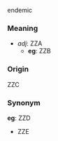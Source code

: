 endemic
### Meaning
+ _adj_: ZZA
	+ __eg__: ZZB

### Origin

ZZC

### Synonym

__eg__: ZZD

+ ZZE


